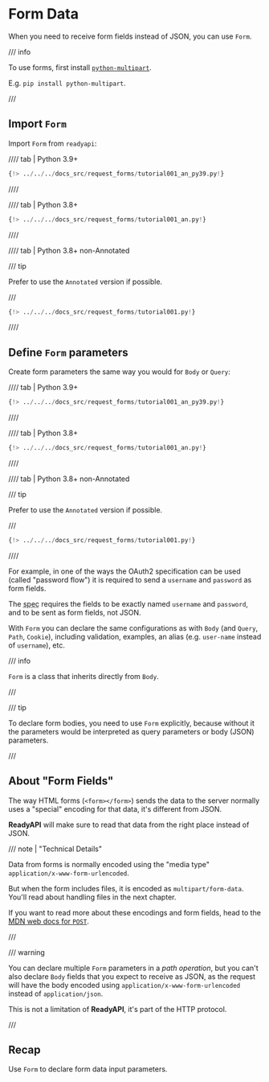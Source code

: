 # Form Data

When you need to receive form fields instead of JSON, you can use `Form`.

/// info

To use forms, first install <a href="https://github.com/Kludex/python-multipart" class="external-link" target="_blank">`python-multipart`</a>.

E.g. `pip install python-multipart`.

///

## Import `Form`

Import `Form` from `readyapi`:

//// tab | Python 3.9+

```Python hl_lines="3"
{!> ../../../docs_src/request_forms/tutorial001_an_py39.py!}
```

////

//// tab | Python 3.8+

```Python hl_lines="1"
{!> ../../../docs_src/request_forms/tutorial001_an.py!}
```

////

//// tab | Python 3.8+ non-Annotated

/// tip

Prefer to use the `Annotated` version if possible.

///

```Python hl_lines="1"
{!> ../../../docs_src/request_forms/tutorial001.py!}
```

////

## Define `Form` parameters

Create form parameters the same way you would for `Body` or `Query`:

//// tab | Python 3.9+

```Python hl_lines="9"
{!> ../../../docs_src/request_forms/tutorial001_an_py39.py!}
```

////

//// tab | Python 3.8+

```Python hl_lines="8"
{!> ../../../docs_src/request_forms/tutorial001_an.py!}
```

////

//// tab | Python 3.8+ non-Annotated

/// tip

Prefer to use the `Annotated` version if possible.

///

```Python hl_lines="7"
{!> ../../../docs_src/request_forms/tutorial001.py!}
```

////

For example, in one of the ways the OAuth2 specification can be used (called "password flow") it is required to send a `username` and `password` as form fields.

The <abbr title="specification">spec</abbr> requires the fields to be exactly named `username` and `password`, and to be sent as form fields, not JSON.

With `Form` you can declare the same configurations as with `Body` (and `Query`, `Path`, `Cookie`), including validation, examples, an alias (e.g. `user-name` instead of `username`), etc.

/// info

`Form` is a class that inherits directly from `Body`.

///

/// tip

To declare form bodies, you need to use `Form` explicitly, because without it the parameters would be interpreted as query parameters or body (JSON) parameters.

///

## About "Form Fields"

The way HTML forms (`<form></form>`) sends the data to the server normally uses a "special" encoding for that data, it's different from JSON.

**ReadyAPI** will make sure to read that data from the right place instead of JSON.

/// note | "Technical Details"

Data from forms is normally encoded using the "media type" `application/x-www-form-urlencoded`.

But when the form includes files, it is encoded as `multipart/form-data`. You'll read about handling files in the next chapter.

If you want to read more about these encodings and form fields, head to the <a href="https://developer.mozilla.org/en-US/docs/Web/HTTP/Methods/POST" class="external-link" target="_blank"><abbr title="Mozilla Developer Network">MDN</abbr> web docs for <code>POST</code></a>.

///

/// warning

You can declare multiple `Form` parameters in a *path operation*, but you can't also declare `Body` fields that you expect to receive as JSON, as the request will have the body encoded using `application/x-www-form-urlencoded` instead of `application/json`.

This is not a limitation of **ReadyAPI**, it's part of the HTTP protocol.

///

## Recap

Use `Form` to declare form data input parameters.
